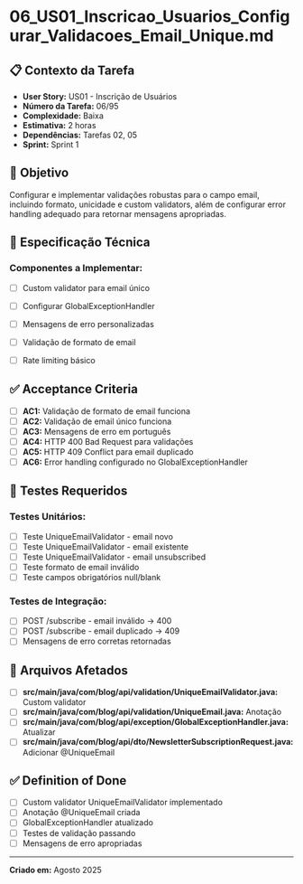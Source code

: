 # 06_US01_Inscricao_Usuarios_Configurar_Validacoes_Email_Unique.md

## 📋 Contexto da Tarefa
- **User Story:** US01 - Inscrição de Usuários
- **Número da Tarefa:** 06/95
- **Complexidade:** Baixa
- **Estimativa:** 2 horas
- **Dependências:** Tarefas 02, 05
- **Sprint:** Sprint 1

## 🎯 Objetivo
Configurar e implementar validações robustas para o campo email, incluindo formato, unicidade e custom validators, além de configurar error handling adequado para retornar mensagens apropriadas.

## 📝 Especificação Técnica

### **Componentes a Implementar:**
- [ ] Custom validator para email único
- [ ] Configurar GlobalExceptionHandler
- [ ] Mensagens de erro personalizadas
- [ ] Validação de formato de email
- [ ] Rate limiting básico


## ✅ Acceptance Criteria
- [ ] **AC1:** Validação de formato de email funciona
- [ ] **AC2:** Validação de email único funciona
- [ ] **AC3:** Mensagens de erro em português
- [ ] **AC4:** HTTP 400 Bad Request para validações
- [ ] **AC5:** HTTP 409 Conflict para email duplicado
- [ ] **AC6:** Error handling configurado no GlobalExceptionHandler

## 🧪 Testes Requeridos

### **Testes Unitários:**
- [ ] Teste UniqueEmailValidator - email novo
- [ ] Teste UniqueEmailValidator - email existente
- [ ] Teste UniqueEmailValidator - email unsubscribed
- [ ] Teste formato de email inválido
- [ ] Teste campos obrigatórios null/blank

### **Testes de Integração:**
- [ ] POST /subscribe - email inválido → 400
- [ ] POST /subscribe - email duplicado → 409
- [ ] Mensagens de erro corretas retornadas

## 🔗 Arquivos Afetados
- [ ] **src/main/java/com/blog/api/validation/UniqueEmailValidator.java:** Custom validator
- [ ] **src/main/java/com/blog/api/validation/UniqueEmail.java:** Anotação
- [ ] **src/main/java/com/blog/api/exception/GlobalExceptionHandler.java:** Atualizar
- [ ] **src/main/java/com/blog/api/dto/NewsletterSubscriptionRequest.java:** Adicionar @UniqueEmail

## ✅ Definition of Done
- [ ] Custom validator UniqueEmailValidator implementado
- [ ] Anotação @UniqueEmail criada
- [ ] GlobalExceptionHandler atualizado
- [ ] Testes de validação passando
- [ ] Mensagens de erro apropriadas

---

**Criado em:** Agosto 2025